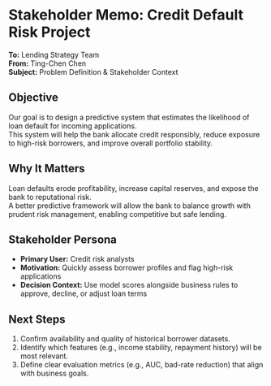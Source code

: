 # Stakeholder Memo: Credit Default Risk Project

**To:** Lending Strategy Team  
**From:** Ting-Chen Chen  
**Subject:** Problem Definition & Stakeholder Context  

## Objective
Our goal is to design a predictive system that estimates the likelihood of loan default for incoming applications.  
This system will help the bank allocate credit responsibly, reduce exposure to high-risk borrowers, and improve overall portfolio stability.  

## Why It Matters
Loan defaults erode profitability, increase capital reserves, and expose the bank to reputational risk.  
A better predictive framework will allow the bank to balance growth with prudent risk management, enabling competitive but safe lending.  

## Stakeholder Persona
- **Primary User:** Credit risk analysts  
- **Motivation:** Quickly assess borrower profiles and flag high-risk applications  
- **Decision Context:** Use model scores alongside business rules to approve, decline, or adjust loan terms  

## Next Steps
1. Confirm availability and quality of historical borrower datasets.  
2. Identify which features (e.g., income stability, repayment history) will be most relevant.  
3. Define clear evaluation metrics (e.g., AUC, bad-rate reduction) that align with business goals.  
